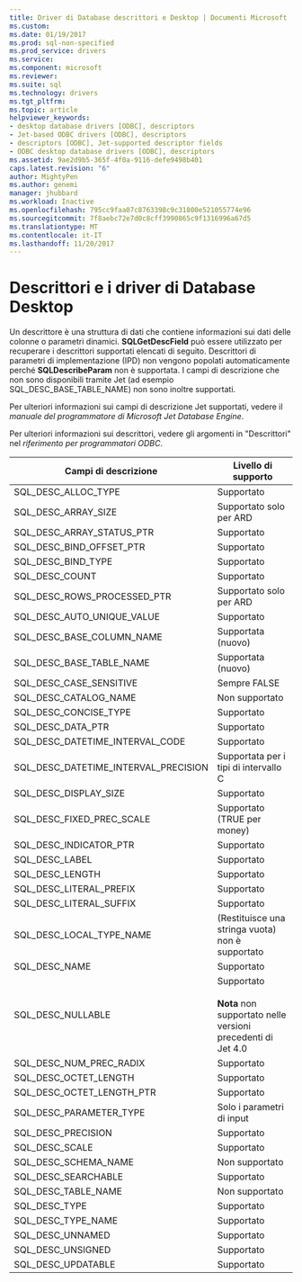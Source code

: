 ```yaml
---
title: Driver di Database descrittori e Desktop | Documenti Microsoft
ms.custom: 
ms.date: 01/19/2017
ms.prod: sql-non-specified
ms.prod_service: drivers
ms.service: 
ms.component: microsoft
ms.reviewer: 
ms.suite: sql
ms.technology: drivers
ms.tgt_pltfrm: 
ms.topic: article
helpviewer_keywords:
- desktop database drivers [ODBC], descriptors
- Jet-based ODBC drivers [ODBC], descriptors
- descriptors [ODBC], Jet-supported descriptor fields
- ODBC desktop database drivers [ODBC], descriptors
ms.assetid: 9ae2d9b5-365f-4f0a-9116-defe9498b401
caps.latest.revision: "6"
author: MightyPen
ms.author: genemi
manager: jhubbard
ms.workload: Inactive
ms.openlocfilehash: 795cc9faa07c8763398c9c31800e521055774e96
ms.sourcegitcommit: 7f8aebc72e7d0c8cff3990865c9f1316996a67d5
ms.translationtype: MT
ms.contentlocale: it-IT
ms.lasthandoff: 11/20/2017
---
```

# <a name="descriptors-and-desktop-database-drivers"></a>Descrittori e i driver di Database Desktop
Un descrittore è una struttura di dati che contiene informazioni sui dati delle colonne o parametri dinamici. **SQLGetDescField** può essere utilizzato per recuperare i descrittori supportati elencati di seguito. Descrittori di parametri di implementazione (IPD) non vengono popolati automaticamente perché **SQLDescribeParam** non è supportata. I campi di descrizione che non sono disponibili tramite Jet (ad esempio SQL_DESC_BASE_TABLE_NAME) non sono inoltre supportati.  
  
 Per ulteriori informazioni sui campi di descrizione Jet supportati, vedere il *manuale del programmatore di Microsoft Jet Database Engine*.  
  
 Per ulteriori informazioni sui descrittori, vedere gli argomenti in "Descrittori" nel *riferimento per programmatori ODBC*.  
  
|Campi di descrizione|Livello di supporto|  
|-----------------------|-------------------|  
|SQL_DESC_ALLOC_TYPE|Supportato|  
|SQL_DESC_ARRAY_SIZE|Supportato solo per ARD|  
|SQL_DESC_ARRAY_STATUS_PTR|Supportato|  
|SQL_DESC_BIND_OFFSET_PTR|Supportato|  
|SQL_DESC_BIND_TYPE|Supportato|  
|SQL_DESC_COUNT|Supportato|  
|SQL_DESC_ROWS_PROCESSED_PTR|Supportato solo per ARD|  
|SQL_DESC_AUTO_UNIQUE_VALUE|Supportato|  
|SQL_DESC_BASE_COLUMN_NAME|Supportata (nuovo)|  
|SQL_DESC_BASE_TABLE_NAME|Supportata (nuovo)|  
|SQL_DESC_CASE_SENSITIVE|Sempre FALSE|  
|SQL_DESC_CATALOG_NAME|Non supportato|  
|SQL_DESC_CONCISE_TYPE|Supportato|  
|SQL_DESC_DATA_PTR|Supportato|  
|SQL_DESC_DATETIME_INTERVAL_CODE|Supportato|  
|SQL_DESC_DATETIME_INTERVAL_PRECISION|Supportata per i tipi di intervallo C|  
|SQL_DESC_DISPLAY_SIZE|Supportato|  
|SQL_DESC_FIXED_PREC_SCALE|Supportato (TRUE per money)|  
|SQL_DESC_INDICATOR_PTR|Supportato|  
|SQL_DESC_LABEL|Supportato|  
|SQL_DESC_LENGTH|Supportato|  
|SQL_DESC_LITERAL_PREFIX|Supportato|  
|SQL_DESC_LITERAL_SUFFIX|Supportato|  
|SQL_DESC_LOCAL_TYPE_NAME|(Restituisce una stringa vuota) non è supportato|  
|SQL_DESC_NAME|Supportato|  
|SQL_DESC_NULLABLE|Supportato<br /><br /> **Nota** non supportato nelle versioni precedenti di Jet 4.0|  
|SQL_DESC_NUM_PREC_RADIX|Supportato|  
|SQL_DESC_OCTET_LENGTH|Supportato|  
|SQL_DESC_OCTET_LENGTH_PTR|Supportato|  
|SQL_DESC_PARAMETER_TYPE|Solo i parametri di input|  
|SQL_DESC_PRECISION|Supportato|  
|SQL_DESC_SCALE|Supportato|  
|SQL_DESC_SCHEMA_NAME|Non supportato|  
|SQL_DESC_SEARCHABLE|Supportato|  
|SQL_DESC_TABLE_NAME|Non supportato|  
|SQL_DESC_TYPE|Supportato|  
|SQL_DESC_TYPE_NAME|Supportato|  
|SQL_DESC_UNNAMED|Supportato|  
|SQL_DESC_UNSIGNED|Supportato|  
|SQL_DESC_UPDATABLE|Supportato|
